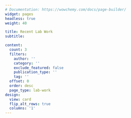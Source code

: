 ```yaml
---
# Documentation: https://wowchemy.com/docs/page-builder/
widget: pages
headless: true
weight: 40

title: Recent Lab Work
subtitle:

content:
  count: 3
  filters:
    author: ''
    category: ''
    exclude_featured: false
    publication_type: ''
    tag: ''
  offset: 0
  order: desc
  page_type: lab-work
design:
  view: card
  flip_alt_rows: true
  columns: '1'
---
```

